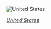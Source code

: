 
![United States](https://www.gstatic.com/prettyearth/assets/full/2265.jpg)

*[United States](https://www.google.com/maps/@60.994336,-151.873922,14z/data=!3m1!1e3)*
